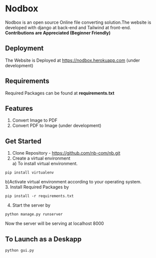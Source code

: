 # Nodbox
Nodbox is an open source Online file converting solution.The website is developed with django at back-end and Tailwind at front-end.<br /> **Contributions are Appreciated (Beginner Friendly)**


## Deployment
The Website is Deployed at https://nodbox.herokuapp.com (under development)

## Requirements
Required Packages can be found at **requirements.txt**

## Features

1) Convert Image to PDF
2) Convert PDF to Image (under development)

## Get Started

1. Clone Repository - https://github.com/nb-com/nb.git
2. Create a virtual environment <br />
a) To install virtual environment.
  
  ```
  pip install virtualenv
  ```
 b)Activate virtual environment according to your operating system. <br />
3. Install Required Packages by

```
pip install -r requirements.txt
```
4. Start the server by
 ```
 python manage.py runserver
 ```
 Now the server will be serving at localhost 8000
 
 ## To Launch as a Deskapp
 
```
python gui.py
```
